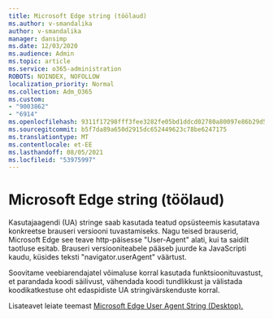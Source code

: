 ```yaml
---
title: Microsoft Edge string (töölaud)
ms.author: v-smandalika
author: v-smandalika
manager: dansimp
ms.date: 12/03/2020
ms.audience: Admin
ms.topic: article
ms.service: o365-administration
ROBOTS: NOINDEX, NOFOLLOW
localization_priority: Normal
ms.collection: Adm_O365
ms.custom:
- "9003862"
- "6914"
ms.openlocfilehash: 9311f17298fff3fee3282fe05bd1ddcd02780a80097e86b29d56ffd575a9a571
ms.sourcegitcommit: b5f7da89a650d2915dc652449623c78be6247175
ms.translationtype: MT
ms.contentlocale: et-EE
ms.lasthandoff: 08/05/2021
ms.locfileid: "53975997"
---
```

# <a name="microsoft-edge-user-agent-string-desktop"></a>Microsoft Edge string (töölaud)

Kasutajaagendi (UA) stringe saab kasutada teatud opsüsteemis kasutatava konkreetse brauseri versiooni tuvastamiseks. Nagu teised brauserid, Microsoft Edge see teave http-päisesse "User-Agent" alati, kui ta saidilt taotluse esitab. Brauseri versiooniteabele pääseb juurde ka JavaScripti kaudu, küsides teksti "navigator.userAgent" väärtust.

Soovitame veebiarendajatel võimaluse korral kasutada funktsioonituvastust, et parandada koodi säilivust, vähendada koodi tundlikkust ja välistada koodikatkestuse oht edaspidiste UA stringivärskenduste korral.

Lisateavet leiate teemast [Microsoft Edge User Agent String (Desktop).](https://docs.microsoft.com/microsoft-edge/web-platform/user-agent-string)
